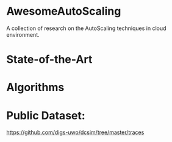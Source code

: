 # AwesomeAutoScaling
A collection of research on the AutoScaling techniques in cloud environment.

# State-of-the-Art

# Algorithms


# Public Dataset:

https://github.com/digs-uwo/dcsim/tree/master/traces
